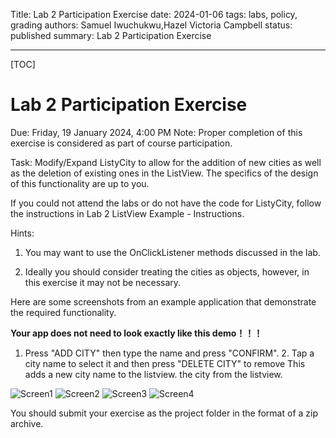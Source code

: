Title: Lab 2 Participation Exercise
date: 2024-01-06
tags: labs, policy, grading
authors: Samuel Iwuchukwu,Hazel Victoria Campbell
status: published
summary: Lab 2 Participation Exercise

----

[TOC]

# Lab 2 Participation Exercise

Due: Friday, 19 January 2024, 4:00 PM
Note: Proper completion of this exercise is considered as part of course participation.

Task: Modify/Expand ListyCity to allow for the addition of new cities as well as the deletion of existing ones in the ListView. The specifics of the design of this functionality are up to you.

If you could not attend the labs or do not have the code for ListyCity, follow the instructions in Lab 2 ListView Example - Instructions. 

Hints:

1. You may want to use the OnClickListener methods discussed in the lab.

2. Ideally you should consider treating the cities as objects, however, in this exercise it may not be necessary.


Here are some screenshots from an example application that demonstrate the required functionality. 

**Your app does not need to look exactly like this demo！！！**

1. Press "ADD CITY" then type the name and press "CONFIRM".          2. Tap a city name to select it and then press "DELETE CITY" to remove
This adds a new city name to the listview.                                               the city from the listview.

![Screen1]({attach}/content/images/lab2/img1_lab2.png)
![Screen2]({attach}/content/images/lab2/img2_lab2.png)
![Screen3]({attach}/content/images/lab2/img3_lab2.png)
![Screen4]({attach}/content/images/lab2/img1_lab2.png)



You should submit your exercise as the project folder in the format of a zip archive.